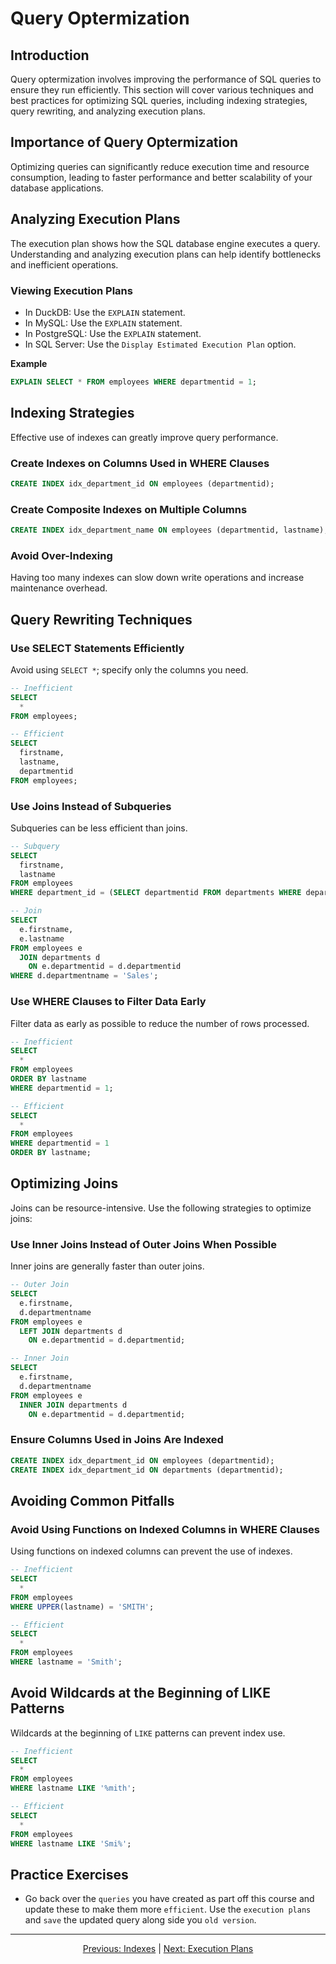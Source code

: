 # Query Optermization

## Introduction
Query optermization involves improving the performance of SQL queries to ensure they run efficiently. This section will cover various techniques and best practices for optimizing SQL queries, including indexing strategies, query rewriting, and analyzing execution plans.

## Importance of Query Optermization
Optimizing queries can significantly reduce execution time and resource consumption, leading to faster performance and better scalability of your database applications.

## Analyzing Execution Plans
The execution plan shows how the SQL database engine executes a query. Understanding and analyzing execution plans can help identify bottlenecks and inefficient operations.

### Viewing Execution Plans
- In DuckDB: Use the `EXPLAIN` statement.
- In MySQL: Use the `EXPLAIN` statement.
- In PostgreSQL: Use the `EXPLAIN` statement.
- In SQL Server: Use the `Display Estimated Execution Plan` option.

**Example**

```sql
EXPLAIN SELECT * FROM employees WHERE departmentid = 1;
```

## Indexing Strategies
Effective use of indexes can greatly improve query performance.

### Create Indexes on Columns Used in WHERE Clauses

```sql
CREATE INDEX idx_department_id ON employees (departmentid);
```

### Create Composite Indexes on Multiple Columns

```sql
CREATE INDEX idx_department_name ON employees (departmentid, lastname);
```

### Avoid Over-Indexing
Having too many indexes can slow down write operations and increase maintenance overhead.

## Query Rewriting Techniques

### Use SELECT Statements Efficiently
Avoid using `SELECT *`; specify only the columns you need.

```sql
-- Inefficient
SELECT
  *
FROM employees;

-- Efficient
SELECT
  firstname,
  lastname,
  departmentid
FROM employees;
```

### Use Joins Instead of Subqueries
Subqueries can be less efficient than joins.

```sql
-- Subquery
SELECT
  firstname,
  lastname
FROM employees
WHERE department_id = (SELECT departmentid FROM departments WHERE departmentname = 'Sales');

-- Join
SELECT
  e.firstname,
  e.lastname
FROM employees e
  JOIN departments d
    ON e.departmentid = d.departmentid
WHERE d.departmentname = 'Sales';
```

### Use WHERE Clauses to Filter Data Early
Filter data as early as possible to reduce the number of rows processed.

```sql
-- Inefficient
SELECT
  *
FROM employees
ORDER BY lastname
WHERE departmentid = 1;

-- Efficient
SELECT
  *
FROM employees
WHERE departmentid = 1
ORDER BY lastname;
```

## Optimizing Joins
Joins can be resource-intensive. Use the following strategies to optimize joins:

### Use Inner Joins Instead of Outer Joins When Possible
Inner joins are generally faster than outer joins.

```sql
-- Outer Join
SELECT
  e.firstname,
  d.departmentname
FROM employees e
  LEFT JOIN departments d
    ON e.departmentid = d.departmentid;

-- Inner Join
SELECT
  e.firstname,
  d.departmentname
FROM employees e
  INNER JOIN departments d
    ON e.departmentid = d.departmentid;
```

### Ensure Columns Used in Joins Are Indexed

```sql
CREATE INDEX idx_department_id ON employees (departmentid);
CREATE INDEX idx_department_id ON departments (departmentid);
```

## Avoiding Common Pitfalls

### Avoid Using Functions on Indexed Columns in WHERE Clauses
Using functions on indexed columns can prevent the use of indexes.

```sql
-- Inefficient
SELECT
  *
FROM employees
WHERE UPPER(lastname) = 'SMITH';

-- Efficient
SELECT
  *
FROM employees
WHERE lastname = 'Smith';
```

## Avoid Wildcards at the Beginning of LIKE Patterns
Wildcards at the beginning of `LIKE` patterns can prevent index use.

```sql
-- Inefficient
SELECT
  *
FROM employees
WHERE lastname LIKE '%mith';

-- Efficient
SELECT
  *
FROM employees
WHERE lastname LIKE 'Smi%';
```

## Practice Exercises

* Go back over the `queries` you have created as part off this course and update these to make them more `efficient`. Use the `execution plans` and `save` the updated query along side you `old version`.

---

<p align="center">
    <a href="https://github.com/Tom-Fynes/sql-101/blob/main/Docs/Grade_7/Indexes.md">Previous: Indexes</a>
    |
    <a href="https://github.com/Tom-Fynes/sql-101/blob/main/Docs/Grade_7/Execution_plans.md">Next: Execution Plans</a>
</p>

